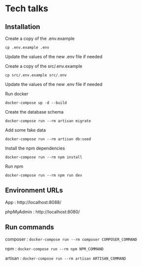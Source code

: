 # Tech talks

## Installation

Create a copy of the .env.example 

``
cp .env.example .env 
``

Update the values of the new .env file if needed

Create a copy of the src/.env.example 

``
cp src/.env.example src/.env
``

Update the values of the new .env file if needed


Run docker 

``docker-compose up -d --build``

Create the database schema

``docker-compose run --rm artisan migrate``

Add some fake data

``docker-compose run --rm artisan db:seed``

Install the npm dependencies

``docker-compose run --rm npm install``

Run npm

``docker-compose run --rm npm run dev``


## Environment URLs

App : http://localhost:8088/

phpMyAdmin : http://localhost:8080/ 

## Run commands

composer : ``docker-compose run --rm composer COMPOSER_COMMAND``

npm : ``docker-compose run --rm npm NPM_COMMAND``

artisan : ``docker-compose run --rm artisan ARTISAN_COMMAND``